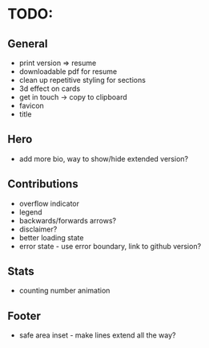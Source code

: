 # TODO:

## General

- print version => resume
- downloadable pdf for resume
- clean up repetitive styling for sections
- 3d effect on cards
- get in touch -> copy to clipboard
- favicon
- title

## Hero

- add more bio, way to show/hide extended version?

## Contributions

- overflow indicator
- legend
- backwards/forwards arrows?
- disclaimer?
- better loading state
- error state - use error boundary, link to github version?

## Stats

- counting number animation

## Footer

- safe area inset - make lines extend all the way?
